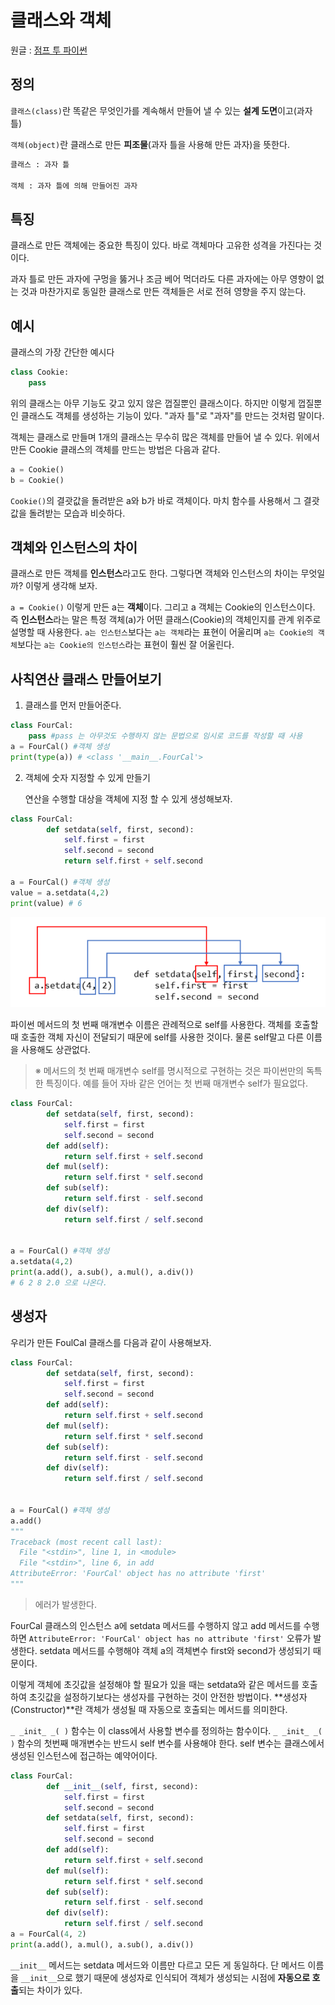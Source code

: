 # 클래스와 객체

원글 : [점프 투 파이썬](https://wikidocs.net/28)

## 정의

`클래스(class)`란 똑같은 무엇인가를 계속해서 만들어 낼 수 있는 **설계 도면**이고(과자 틀)

`객체(object)`란 클래스로 만든 **피조물**(과자 틀을 사용해 만든 과자)을 뜻한다.

```markdown
클래스 : 과자 틀

객체 : 과자 틀에 의해 만들어진 과자
```

## 특징

클래스로 만든 객체에는 중요한 특징이 있다. 바로 객체마다 고유한 성격을 가진다는 것이다.

과자 틀로 만든 과자에 구멍을 뚫거나 조금 베어 먹더라도 다른 과자에는 아무 영향이 없는 것과 마찬가지로 동일한 클래스로 만든 객체들은 서로 전혀 영향을 주지 않는다.

## 예시

클래스의 가장 간단한 예시다

```python
class Cookie:
	pass
```

위의 클래스는 아무 기능도 갖고 있지 않은 껍질뿐인 클래스이다. 하지만 이렇게 껍질뿐인 클래스도 객체를 생성하는 기능이 있다. "과자 틀"로 "과자"를 만드는 것처럼 말이다.

객체는 클래스로 만들며 1개의 클래스는 무수히 많은 객체를 만들어 낼 수 있다. 위에서 만든 Cookie 클래스의 객체를 만드는 방법은 다음과 같다.

```python
a = Cookie()
b = Cookie()
```

`Cookie()`의 결괏값을 돌려받은 a와 b가 바로 객체이다. 마치 함수를 사용해서 그 결괏값을 돌려받는 모습과 비슷하다.

## 객체와 인스턴스의 차이

클래스로 만든 객체를 **인스턴스**라고도 한다. 그렇다면 객체와 인스턴스의 차이는 무엇일까? 이렇게 생각해 보자. 

`a = Cookie()` 이렇게 만든 a는 **객체**이다. 그리고 a 객체는 Cookie의 인스턴스이다. 즉 **인스턴스**라는 말은 특정 객체(a)가 어떤 클래스(Cookie)의 객체인지를 관계 위주로 설명할 때 사용한다. `a는 인스턴스`보다는 `a는 객체`라는 표현이 어울리며 `a는 Cookie의 객체`보다는 `a는 Cookie의 인스턴스`라는 표현이 훨씬 잘 어울린다.

## 사칙연산 클래스 만들어보기

1. 클래스를 먼저 만들어준다.

```python
class FourCal:
	pass #pass 는 아무것도 수행하지 않는 문법으로 임시로 코드를 작성할 때 사용
a = FourCal() #객체 생성
print(type(a)) # <class '__main__.FourCal'>
```

2. 객체에 숫자 지정할 수 있게 만들기

   연산을 수행할 대상을 객체에 지정 할 수 있게 생성해보자. 

```python
class FourCal:
        def setdata(self, first, second):
            self.first = first
            self.second = second
            return self.first + self.second
        
a = FourCal() #객체 생성
value = a.setdata(4,2)
print(value) # 6
```

<img src="images/python_class/image-20200514011608955.png" alt="image-20200514011608955" style="zoom:80%;" />

파이썬 메서드의 첫 번째 매개변수 이름은 관례적으로 self를 사용한다. 객체를 호출할 때 호출한 객체 자신이 전달되기 때문에 self를 사용한 것이다. 물론 self말고 다른 이름을 사용해도 상관없다.

> ※ 메서드의 첫 번째 매개변수 self를 명시적으로 구현하는 것은 파이썬만의 독특한 특징이다. 예를 들어 자바 같은 언어는 첫 번째 매개변수 self가 필요없다.

``` python
class FourCal:
        def setdata(self, first, second):
            self.first = first
            self.second = second
        def add(self):
            return self.first + self.second
        def mul(self):
            return self.first * self.second
        def sub(self):
            return self.first - self.second
        def div(self):
            return self.first / self.second
        
        
a = FourCal() #객체 생성
a.setdata(4,2)
print(a.add(), a.sub(), a.mul(), a.div())
# 6 2 8 2.0 으로 나온다.
```



## 생성자

우리가 만든 FoulCal 클래스를 다음과 같이 사용해보자.

```python
class FourCal:
        def setdata(self, first, second):
            self.first = first
            self.second = second
        def add(self):
            return self.first + self.second
        def mul(self):
            return self.first * self.second
        def sub(self):
            return self.first - self.second
        def div(self):
            return self.first / self.second
        
        
a = FourCal() #객체 생성
a.add()
"""
Traceback (most recent call last):
  File "<stdin>", line 1, in <module>
  File "<stdin>", line 6, in add
AttributeError: 'FourCal' object has no attribute 'first'
"""
```

> 에러가 발생한다.

FourCal 클래스의 인스턴스 a에 setdata 메서드를 수행하지 않고 add 메서드를 수행하면 `AttributeError: 'FourCal' object has no attribute 'first'` 오류가 발생한다. setdata 메서드를 수행해야 객체 a의 객체변수 first와 second가 생성되기 때문이다.

이렇게 객체에 초깃값을 설정해야 할 필요가 있을 때는 setdata와 같은 메서드를 호출하여 초깃값을 설정하기보다는 생성자를 구현하는 것이 안전한 방법이다. **생성자(Constructor)**란 객체가 생성될 때 자동으로 호출되는 메서드를 의미한다.

 `_ _init_ _( )` 함수는 이 class에서 사용할 변수를 정의하는 함수이다. `_ _init_ _( )` 함수의 첫번째 매개변수는 반드시 self 변수를 사용해야 한다. self 변수는 클래스에서 생성된 인스턴스에 접근하는 예약어이다.

```python
class FourCal:
        def __init__(self, first, second):
            self.first = first
            self.second = second
        def setdata(self, first, second):
            self.first = first
            self.second = second
        def add(self):
            return self.first + self.second
        def mul(self):
            return self.first * self.second
        def sub(self):
            return self.first - self.second
        def div(self):
            return self.first / self.second
a = FourCal(4, 2)
print(a.add(), a.mul(), a.sub(), a.div())
```

`__init__` 메서드는 setdata 메서드와 이름만 다르고 모든 게 동일하다. 단 메서드 이름을 `__init__`으로 했기 때문에 생성자로 인식되어 객체가 생성되는 시점에 **자동으로 호출**되는 차이가 있다.